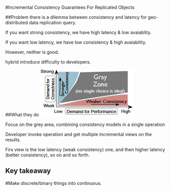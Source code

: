 #Incremental Consistency Guarantees For Replicated Objects

##Problem 
there is a dilemma between consistency and latency for geo-distributed data replication query. 

If you want strong consistency, we have high latency & low avaiablity.

If you want low latency, we have low consistency & high avaiability.

However, neither is good.

hybrid introduce difficulty to developers.

##What they do
![](latency.png)

Focus on the grey area, combining consistency models in a single operation

Developer invoke operation and get multiple incremental views on the results.

Firs view is the low latency (weak consistency) one, and then higher latency (better consistency), so on and so forth.

## Key takeaway

#Make discrete/binary things into continuous.
